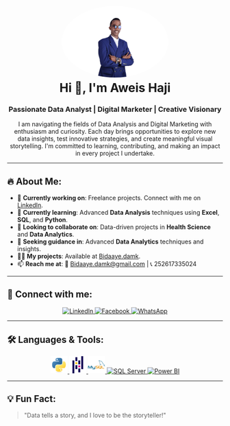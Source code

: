 <h1 align="center">
  <img src="https://github.com/Eng-Bidaaye/Aweis-Haji-Port/blob/5b95dd4cd71ae429821617af140f1d0deee08745/profile-removebg-preview.png" alt="Profile Picture" width="250" style="border-radius: 50%;"/>
  <br>
  Hi 👋, I'm Aweis Haji
</h1>

<h3 align="center">Passionate Data Analyst | Digital Marketer | Creative Visionary</h3>

<p align="center">
I am navigating the fields of Data Analysis and Digital Marketing with enthusiasm and curiosity. Each day brings opportunities to explore new data insights, test innovative strategies, and create meaningful visual storytelling. I'm committed to learning, contributing, and making an impact in every project I undertake.
</p>

---

## 🔥 About Me:
- 🔭 **Currently working on**: Freelance projects. Connect with me on [LinkedIn](https://www.linkedin.com/in/aweis-ahmed-sabria-795b24224/).
- 🌱 **Currently learning**: Advanced **Data Analysis** techniques using **Excel**, **SQL**, and **Python**.
- 👯 **Looking to collaborate on**: Data-driven projects in **Health Science** and **Data Analytics**.
- 🤝 **Seeking guidance in**: Advanced **Data Analytics** techniques and insights.
- 👨‍💻 **My projects**: Available at [Bidaaye.damk](https://Bidaaye.damk).
- 📫 **Reach me at**: 📧 Bidaaye.damk@gmail.com | 📞 252617335024

---

## 📱 Connect with me:
<p align="center">
  <a href="https://www.linkedin.com/in/aweis-ahmed-sabria-795b24224/" target="_blank" rel="noreferrer">
    <img src="https://www.vectorlogo.zone/logos/linkedin/linkedin-icon.svg" alt="LinkedIn" width="40" height="40"/>
  </a>
  <a href="https://www.facebook.com/aways.haaji.7" target="_blank" rel="noreferrer">
    <img src="https://www.vectorlogo.zone/logos/facebook/facebook-icon.svg" alt="Facebook" width="40" height="40"/>
  </a>
  <a href="https://wa.me/252617335024" target="_blank" rel="noreferrer">
    <img src="https://www.vectorlogo.zone/logos/whatsapp/whatsapp-icon.svg" alt="WhatsApp" width="40" height="40"/>
  </a>
</p>

---

## 🛠️ Languages & Tools:
<p align="center">
  <a href="https://www.python.org" target="_blank" rel="noreferrer">
    <img src="https://raw.githubusercontent.com/devicons/devicon/master/icons/python/python-original.svg" alt="Python" width="40" height="40"/>
  </a>
  <a href="https://pandas.pydata.org/" target="_blank" rel="noreferrer">
    <img src="https://raw.githubusercontent.com/devicons/devicon/2ae2a900d2f041da66e950e4d48052658d850630/icons/pandas/pandas-original.svg" alt="Pandas" width="40" height="40"/>
  </a>
  <a href="https://www.mysql.com/" target="_blank" rel="noreferrer">
    <img src="https://raw.githubusercontent.com/devicons/devicon/master/icons/mysql/mysql-original-wordmark.svg" alt="MySQL" width="40" height="40"/>
  </a>
  <a href="https://www.microsoft.com/en-us/sql-server" target="_blank" rel="noreferrer">
    <img src="https://www.svgrepo.com/show/303229/microsoft-sql-server-logo.svg" alt="SQL Server" width="40" height="40"/>
  </a>
  <a href="https://powerbi.microsoft.com/" target="_blank" rel="noreferrer">
    <img src="https://upload.wikimedia.org/wikipedia/commons/c/cf/New_Power_BI_Logo.svg" alt="Power BI" width="40" height="40"/>
  </a>
</p>

---

## 💡 Fun Fact:
> "Data tells a story, and I love to be the storyteller!"
